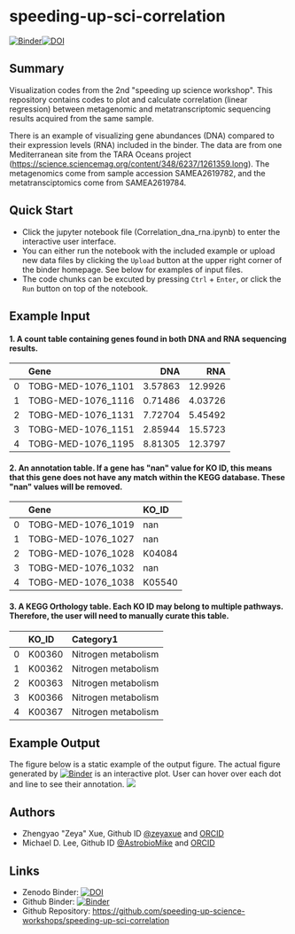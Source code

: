 # speeding-up-sci-correlation
[![Binder](https://mybinder.org/badge_logo.svg)](https://mybinder.org/v2/git/https%3A%2F%2Fgithub.com%2Fzeyaxue%2Fspeeding-up-sci-correlation/master)[![DOI](https://zenodo.org/badge/217589536.svg)](https://zenodo.org/badge/latestdoi/217589536)

## Summary
Visualization codes from the 2nd "speeding up science workshop". This repository contains codes to plot and calculate correlation (linear regression) between metagenomic and metatranscriptomic sequencing results acquired from the same sample.

There is an example of visualizing gene abundances (DNA) compared to their expression levels (RNA) included in the binder. The data are from one Mediterranean site from the TARA Oceans project (https://science.sciencemag.org/content/348/6237/1261359.long). The metagenomics come from sample accession SAMEA2619782, and the metatransciptomics come from SAMEA2619784.

## Quick Start
- Click the jupyter notebook file (Correlation_dna_rna.ipynb) to enter the interactive user interface.
- You can either run the notebook with the included example or upload new data files by clicking the `Upload` button at the upper right corner of the binder homepage. See below for examples of input files.
- The code chunks can be excuted by pressing `Ctrl` + `Enter`, or click the `Run` button on top of the notebook.

## Example Input
#### 1. A count table containing genes found in both DNA and RNA sequencing results.

|       | Gene               |          DNA |           RNA |
|------:|:-------------------|-------------:|--------------:|
|     0 | TOBG-MED-1076_1101 |    3.57863   |    12.9926    |
|     1 | TOBG-MED-1076_1116 |    0.71486   |     4.03726   |
|     2 | TOBG-MED-1076_1131 |    7.72704   |     5.45492   |
|     3 | TOBG-MED-1076_1151 |    2.85944   |    15.5723    |
|     4 | TOBG-MED-1076_1195 |    8.81305   |    12.3797    |

#### 2. An annotation table. If a gene has "nan" value for KO ID, this means that this gene does not have any match within the KEGG database. These "nan" values will be removed.

|    | Gene               | KO_ID   |
|---:|:-------------------|:--------|
|  0 | TOBG-MED-1076_1019 | nan     |
|  1 | TOBG-MED-1076_1027 | nan     |
|  2 | TOBG-MED-1076_1028 | K04084  |
|  3 | TOBG-MED-1076_1032 | nan     |
|  4 | TOBG-MED-1076_1038 | K05540  |

#### 3. A KEGG Orthology table. Each KO ID may belong to multiple pathways. Therefore, the user will need to manually curate this table.

|    | KO_ID   | Category1           |
|---:|:--------|:--------------------|
|  0 | K00360  | Nitrogen metabolism |
|  1 | K00362  | Nitrogen metabolism |
|  2 | K00363  | Nitrogen metabolism |
|  3 | K00366  | Nitrogen metabolism |
|  4 | K00367  | Nitrogen metabolism |

## Example Output
The figure below is a static example of the output figure. The actual figure generated by [![Binder](https://mybinder.org/badge_logo.svg)](https://mybinder.org/v2/git/https%3A%2F%2Fgithub.com%2Fzeyaxue%2Fspeeding-up-sci-correlation/master) is an interactive plot. User can hover over each dot and line to see their annotation.
<img src='https://github.com/zeyaxue/speeding-up-sci-correlation/blob/master/sample_output.svg'>

## Authors
 - Zhengyao "Zeya" Xue, Github ID [@zeyaxue](https://github.com/zeyaxue) and [ORCID](https://orcid.org/0000-0002-4930-8212) 
 - Michael D. Lee, Github ID [@AstrobioMike](https://github.com/AstrobioMike) and [ORCID](https://orcid.org/0000-0001-7750-9145)
 
## Links
- Zenodo Binder: [![DOI](https://zenodo.org/badge/217589536.svg)](https://zenodo.org/badge/latestdoi/217589536)
- Github Binder: [![Binder](https://mybinder.org/badge_logo.svg)](https://mybinder.org/v2/git/https%3A%2F%2Fgithub.com%2Fzeyaxue%2Fspeeding-up-sci-correlation/master)
- Github Repository: https://github.com/speeding-up-science-workshops/speeding-up-sci-correlation
